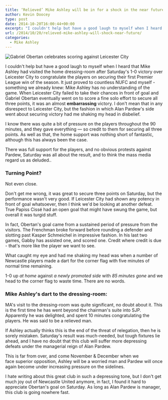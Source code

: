 ```yaml
---
title: ‘Relieved’ Mike Ashley will be in for a shock in the near future
author: Kevin Doocey
type: post
date: 2014-10-20T16:00:44+00:00
excerpt: "I couldn't help but have a good laugh to myself when I heard that Mike Ashley had visited the home dressing-room after Saturday's 1-0 victory over Leicester City to congratulate the players on securing.."
url: /2014/10/20/relieved-mike-ashley-will-shock-near-future/
categories:
  - Mike Ashley
---
```


![Gabriel Obertan celebrates scoring against Leicester City](https://www.tynetime.com/wp-content/uploads/2014/10/Gabriel-Obertan-Newcastle-Leicester.jpg "Obertan- Scored an impressive solo effort in a relatively poor display from the Toon on Saturday")

I couldn't help but have a good laugh to myself when I heard that Mike Ashley had visited the home dressing-room after Saturday's 1-0 victory over Leicester City to congratulate the players on securing their first Premier League win of the season. It just proved to countless NUFC and myself - something we already knew: Mike Ashley has no understanding of the game. When Leicester City failed to take their chances in front of goal and Gabriel Obertan eventually went on to score a fine solo effort to secure all three points, it was an almost **embarrassing** victory. I don't mean that in any disrespect to Leicester City, but the fashion in which Alan Pardew's side went about securing victory had me shaking my head in disbelief.

I know there was quite a bit of pressure on the players throughout the 90 minutes, and they gave everything — so credit to them for securing all three points. As well as that, the home support was nothing short of fantastic, although this has always been the case.

There was full support for the players, and no obvious protests against Pardew, Saturday was all about the result, and to think the mass media regard us as deluded..

### **Turning Point?**

Not even close.

Don't get me wrong, it was great to secure three points on Saturday, but the performance wasn't very good. If Leicester City had shown any potency in front of goal whatsoever, then I think we'd be looking at another defeat. True Papiss Cissé had an open goal that might have swung the game, but overall it was turgid stuff.

In fact, Obertan's goal came from a sustained period of pressure from the visitors. The Frenchman broke forward before rounding a defender and slotting past Kasper Schmeichel in impressive fashion. In his last two games, Gabby has assisted one, and scored one. Credit where credit is due - that's more like the player we want to see.

What caught my eye and had me shaking my head was when a number of Newcastle players made a dart for the corner flag with five minutes of normal time remaining.

1-0 up _at home_ against _a newly promoted side_ with _85 minutes gone_ and we head to the corner flag to waste time. There are no words.

### **Mike Ashley's dart to the dressing-room:**

MA's visit to the dressing-room was quite significant, no doubt about it. This is the first time he has went beyond the chairman's suite into SJP. Apparently he was delighted, and spent 10 minutes congratulating the players. He was said to be a relieved man.

If Ashley actually thinks this is the end of the threat of relegation, then he is sorely mistaken. Saturday's result was much-needed, but tough fixtures lie ahead, and I have no doubt that this club will suffer more depressing defeats under the managerial reign of Alan Pardew.

This is far from over, and come November & December when we face superior opposition, Ashley will be a worried man and Pardew will once again become under increasing pressure on the sidelines.

I hate writing about this great club in such a depressing tone, but I don't get much joy out of Newcastle United anymore, in fact, I found it hard to appreciate Obertan's goal on Saturday. As long as Alan Pardew is manager, this club is going nowhere fast.
